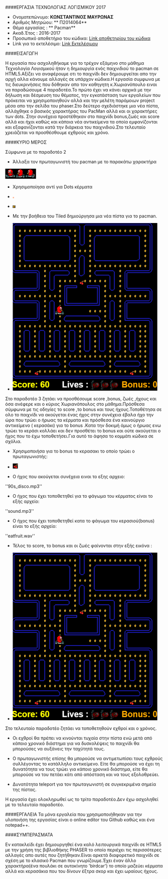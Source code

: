 ####ΕΡΓΑΣΙΑ ΤΕΧΝΟΛΟΓΙΑΣ ΛΟΓΙΣΜΙΚΟΥ 2017                                           

*  Ονοματεπώνυμο: **ΚΩΝΣΤΑΝΤΙΝΟΣ ΜΑΥΡΩΝΑΣ**
*  Αριθμός Μητρώου: ** Π2014064**
*  Θέμα εργασίας : ** Pacman**
*  Ακαδ.Έτος : 2016-2017
*  Προσωπικό αποθετήριο του κώδικα: [Link αποθετηρίου του κώδικα](https://github.com/p14mavr/pacman)
*  Link για το εκτελέσιμο: [Link Εκτελέσιμου](https://p14mavr.github.io/pacman/pacman.html)

####ΕΙΣΑΓΩΓΗ

Η εργασία που ασχοληθήκαμε για το τρέχον εξάμηνο στο μάθημα Τεχνολογία Λογισμικού ήταν η δημιουργία ενός παιχνιδιού το pacman σε HTML5.Αξίζει να αναφέρουμε οτι το παιχνίδι δεν δημιουργείται απο την αρχή αλλα κάνουμε αλλαγές σε υπάρχον κώδικα.Η εργασία συμφωνα με τις διευκρινήσεις που δόθηκαν απο τον καθηγητη κ.Χωριανόπουλο ειναι να παραδώσουμε 4 παραδοτέα.Το πρώτο έχει να κάνει αρχικά με την δήλωση και δέσμευση του θέματος, την εγκατάσταση των εργαλείων που πρόκειται να χρησιμοποιηθούν αλλά και την μελέτη παρόμοιων project μέσα απο την σελίδα του phaser.Στο δεύτερο σχεδιάστηκε μια νέα πίστα, αλλάχθηκε ο βασικός χαρακτήρας του PacMan αλλά και οι χαρακτήρες των dots. Στην συνέχεια προστέθηκαν στο παιχνίδι bonus,ζωές και score αλλά και ήχοι καθώς και κάποια νέα αντικείμενα τα οποία εμφανίζονται και εξαφανίζονται κατά την διάρκεια του παιχνιδιού.Στο τελευταίο χρειάζεται να προσθέσθουμε εχθρούς και χρόνο.



####ΚΥΡΙΟ ΜΕΡΟΣ


 Σύμφωνα με το παραδοτέο 2 
 

*  Άλλαξα τον πρωταγωνιστή του pacman με το παρακάτω χαρακτήρα 
 
![Screenshot](birdcar.png)
 
 

 
* Χρησιμοποίησα αντί για Dots κέρματα 


* ![Screenshot](dot.png)   


* ![Screenshot](coin.png)
 


* Με την βοήθεια του  Tiled δημιούργησα μια νέα πίστα για το pacman.


* ![Screenshot](pista.png) 



 
Στο παραδοτέο 3 ζητάει να προσθέσουμε score ,bonus, ζωές ,ήχους και όσα ανέφερε και ο κύριος Χωριανόπουλος στο μάθημα.Πρόσθεσα σύμφωνα με τις οδηγίες το score ,το bonus και τους ήχους.Τοποθέτησα σε ολο το παιχνίδι να ακούγεται ένας ήχος στην συνέχεια έβαλα ήχο την ώρα που τρώει ο ήρωας τα κέρματα και πρόσθεσα ένα καινούργιο αντικείμενο ( κερασάκι) για το bonus .Κατα την δοκιμή όμως ο ήρωας ενω τρώει το κεράσι κολλάει και δεν προσθέτει το bonus και ούτε ακούγεται ο ήχος που το έχω τοποθετήσει.Για αυτό το άφησα το κομμάτι κώδικα σε σχόλια.

* Χρησιμοποιήσα για το bonus το κερασακι το οποίο τρώει ο πρωταγωνιστής:

* ![Screenshot](cherry.png)


* Ο ήχος που ακούγεται συνέχεια ειναι το εξης αρχειο:

''90s_disco.mp3''

* Ο ήχος που έχει τοποθετηθεί για το φάγωμα του κέρματος είναι το εξής αρχείο:

''sound.mp3''

* Ο ήχος που έχει τοποθετηθεί κατα το φάγωμα του κερασιού(bonus) είναι το εξής αρχείο:

''eatfruit.wav''

* Τέλος το score, το bonus και οι ζωές φαίνονται στην εξής εικόνα :

* ![Screenshot](pista.png)


Στο τελευταίο παραδοτέο ζητάει να τοποθετηθούν εχθροί και ο χρόνος.

* Οι εχθροί θα πρέπει να κινούνται τυχαία στην πίστα ενώ μετά από κάποιο χρονικό διάστημα για να δυσκολέψεις το παιχνίδι θα μπορούσες να   αυξάνεις την ταχύτητά τους.

*  Ο πρωταγωνιστής επίσης θα μπορούσε να αντιμετωπίσει τους εχθρούς συλλέγοντας το κατάλληλο αντικείμενο. Είτε θα μπορούσε να έχει τη      δυνατότητα να τους τρώει για κάποιο χρονικό διάστημα, είτε θα μπορούσε να του πετάει κάτι από απόσταση και να τους εξολοθρεύει.

* Δυνατότητα teleport για τον πρωταγωνιστή σε συγκεκριμένα σημεία της πίστας.

Η εργασία έχει ολοκληρωθεί ως το τρίτο παραδοτέο.Δεν έχω ασχοληθεί με το τελευταίο παραδοτέο.

####ΕΡΓΑΛΕΙΑ
Τα μόνα εργαλεία που χρησιμοποιήθηκαν για την υλοποιήση της εργασίας είναι ο online editor του Github καθώς και ένα notepad++.





####ΣΥΜΠΕΡΑΣΜΑΤΑ

Εν κατακλείδι έχει δημιουργηθεί ένα καλό λειτουργικά παιχνίδι σε HTML5 με την χρήση της βιβλιοθήκης PHASER το οποίο περιέχει τις περισσότερες αλλαγές απο αυτές που ζητήθηκαν.Είναι αρκετά διαφορετικό παιχνίδι σε σχέση με το κλασικό Pacman που γνωρίζουμε.Έχει έναν άλλο χαρακτήρα(ένα πουλάκι σε αυτοκίνητο 'birdcar') το οποίο μαζεύει κέρματα αλλά και κερασάκια που του δίνουν έξτρα σκορ και έχει ωραίους ήχους.













